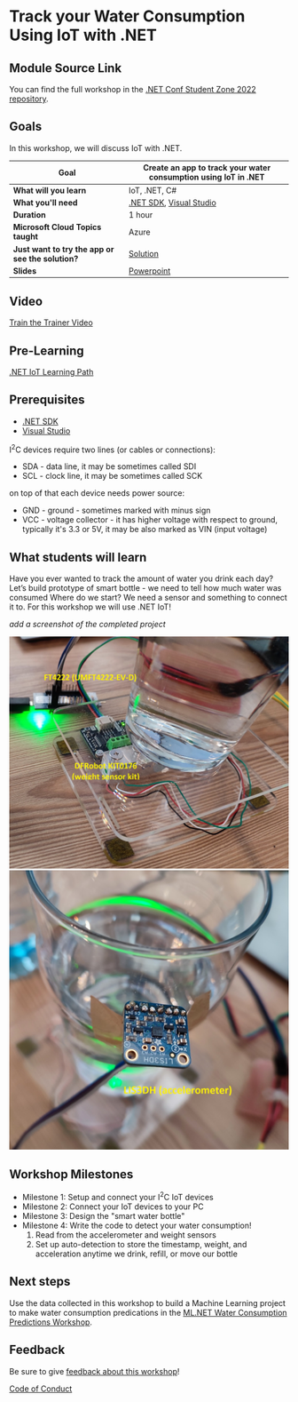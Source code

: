 # Track your Water Consumption Using IoT with .NET

## Module Source Link

You can find the full workshop in the [.NET Conf Student Zone 2022 repository](https://github.com/microsoft/dotnetconf-studentzone/tree/main/Using%20IOT%20and%20.NET).

## Goals

In this workshop, we will discuss IoT with .NET.

| **Goal**              | Create an app to track your water consumption using IoT in .NET                                    |
| ----------------------------- | --------------------------------------------------------------------- |
| **What will you learn**       | IoT, .NET, C#                                        |
| **What you'll need**          | [.NET SDK](https://dotnet.microsoft.com/download/dotnet/6.0?WT.mc_id=academic-78652-leestott), [Visual Studio](https://visualstudio.microsoft.com/?WT.mc_id=academic-78652-leestott) |
| **Duration**                  | 1 hour                                                                |
| **Microsoft Cloud Topics taught**                  | Azure                                                                |
| **Just want to try the app or see the solution?** | [Solution](solution)                          |
| **Slides** | [Powerpoint](slides.pdf) 
                         
## Video

[Train the Trainer Video](https://aka.ms/studentzone-iot)

## Pre-Learning

[.NET IoT Learning Path](https://aka.ms/dotnetIOT)

## Prerequisites

- [.NET SDK](https://dotnet.microsoft.com/download/dotnet/6.0?WT.mc_id=academic-78652-leestott)
- [Visual Studio](https://visualstudio.microsoft.com/?WT.mc_id=academic-78652-leestott)

I<sup>2</sup>C devices require two lines (or cables or connections):
- SDA - data line, it may be sometimes called SDI
- SCL - clock line, it may be sometimes called SCK

on top of that each device needs power source:
- GND - ground - sometimes marked with minus sign
- VCC - voltage collector - it has higher voltage with respect to ground, typically it's 3.3 or 5V, it may be also marked as VIN (input voltage)

## What students will learn

Have you ever wanted to track the amount of water you drink each day? Let’s build prototype of smart bottle - we need to tell how much water was consumed Where do we start? We need a sensor and something to connect it to. For this workshop we will use .NET IoT!

*add a screenshot of the completed project*

![Smart Water Bottle 1](solution/pictures/setup-1.jpg) ![Smart Water Bottle 2](solution/pictures/setup-2.jpg)

## Workshop Milestones
- Milestone 1: Setup and connect your I<sup>2</sup>C IoT devices
- Milestone 2: Connect your IoT devices to your PC
- Milestone 3: Design the "smart water bottle"
- Milestone 4: Write the code to detect your water consumption!
   1. Read from the accelerometer and weight sensors
   2. Set up auto-detection to store the timestamp, weight, and acceleration anytime we drink, refill, or move our bottle

## Next steps

Use the data collected in this workshop to build a Machine Learning project to make water consumption predications in the [ML.NET Water Consumption Predictions Workshop](../ml-dotnet-water-tracker/).

## Feedback

Be sure to give [feedback about this workshop](https://forms.office.com/r/MdhJWMZthR)!

[Code of Conduct](../CODE_OF_CONDUCT.md)


